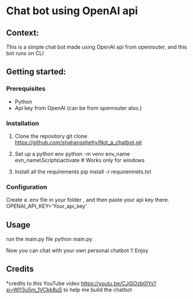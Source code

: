 # Chat bot using OpenAI api 

## Context:

This is a simple chat bot made using OpenAI api from openrouter,
and this bot runs on CLI

## Getting started:

### Prerequisites
* Python 
* Api key from OpenAI (can be from openrouter also.)

### Installation
1. Clone the repository
    git clone https://github.com/shahansshetty/Not_a_chatbot.git

2. Set up a python env
    python -m venv env_name  
    evn_name\Scripts\activate  # Works only for windows

3. Install all the requirements
    pip install -r requiremnets.txt

### Configuration
Create a .env file in your folder , and then paste your api key there.
    OPENAI_API_KEY='Your_api_key'

## Usage
run the main.py file
    python main.py


Now you can chat with your own personal chatbot !! 
Enjoy

## Credits
*credits to this YouTube video https://youtu.be/CJjSOzb0IYs?si=Wl13u5m_1VCkk8uS
to help me build the chatbot






